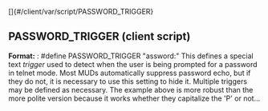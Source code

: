 []{#/client/var/script/PASSWORD_TRIGGER}
  ## PASSWORD_TRIGGER (client script)
  **Format:**
  :   #define PASSWORD_TRIGGER \"assword:\"
  This defines a special text *trigger* used to detect when the user is
  being prompted for a password in telnet mode. Most MUDs automatically
  suppress password echo, but if they do not, it is necessary to use this
  setting to hide it. Multiple triggers may be defined as necessary.
  The example above is more robust than the more polite version because it
  works whether they capitalize the \'P\' or not\...
